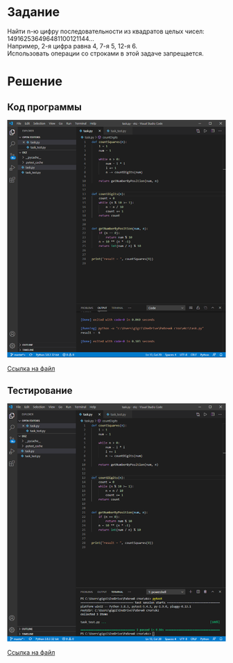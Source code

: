 # Задание

Найти n-ю цифру последовательности из квадратов целых чисел:  
149162536496481100121144...  
Например, 2-я цифра равна 4, 7-я 5, 12-я 6.   
Использовать операции со строками в этой задаче запрещается.  

# Решение

## Код программы  

![img1](img1.png)

[Ссылка на файл](/task.py)

## Тестирование  

![img2](img2.png)

[Ссылка на файл](/task_test.py)
